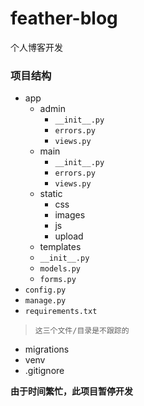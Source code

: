# feather-blog
个人博客开发

### 项目结构
+ app
    - admin
        + `__init__.py`
        + `errors.py`      
        + `views.py`
    - main
        + `__init__.py`
        + `errors.py`
        + `views.py`
    - static
        + css
        + images
        + js
        + upload
    - templates
    - `__init__.py`
    - `models.py` 
    - `forms.py`
+ `config.py`
+ `manage.py`
+ `requirements.txt`
> `这三个文件/目录是不跟踪的`    
+ migrations
+ venv
+ .gitignore
 
 **由于时间繁忙，此项目暂停开发**
